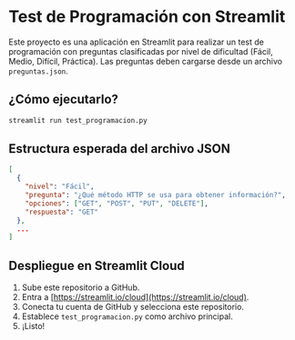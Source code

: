 # Test de Programación con Streamlit

Este proyecto es una aplicación en Streamlit para realizar un test de programación con preguntas clasificadas por nivel de dificultad (Fácil, Medio, Difícil, Práctica). Las preguntas deben cargarse desde un archivo `preguntas.json`.

## ¿Cómo ejecutarlo?

```bash
streamlit run test_programacion.py
```

## Estructura esperada del archivo JSON

```json
[
  {
    "nivel": "Fácil",
    "pregunta": "¿Qué método HTTP se usa para obtener información?",
    "opciones": ["GET", "POST", "PUT", "DELETE"],
    "respuesta": "GET"
  },
  ...
]
```

## Despliegue en Streamlit Cloud

1. Sube este repositorio a GitHub.
2. Entra a [https://streamlit.io/cloud](https://streamlit.io/cloud).
3. Conecta tu cuenta de GitHub y selecciona este repositorio.
4. Establece `test_programacion.py` como archivo principal.
5. ¡Listo!
